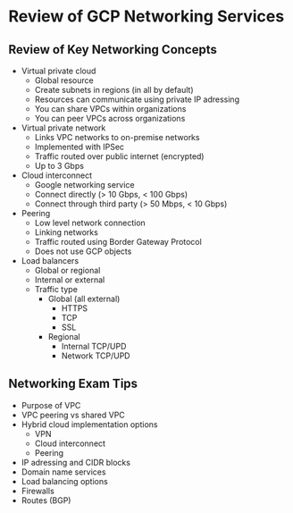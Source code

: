 # Review of GCP Networking Services

## Review of Key Networking Concepts

* Virtual private cloud
    * Global resource
    * Create subnets in regions (in all by default)
    * Resources can communicate using private IP adressing
    * You can share VPCs within organizations
    * You can peer VPCs across organizations
* Virtual private network
    * Links VPC networks to on-premise networks
    * Implemented with IPSec
    * Traffic routed over public internet (encrypted)
    * Up to 3 Gbps
* Cloud interconnect
    * Google networking service
    * Connect directly (> 10 Gbps, < 100 Gbps)
    * Connect through third party (> 50 Mbps, < 10 Gbps)
* Peering
    * Low level network connection
    * Linking networks
    * Traffic routed using Border Gateway Protocol
    * Does not use GCP objects
* Load balancers
    * Global or regional
    * Internal or external
    * Traffic type
        * Global (all external)
            * HTTPS
            * TCP
            * SSL
        * Regional
            * Internal TCP/UPD
            * Network TCP/UPD

## Networking Exam Tips

* Purpose of VPC
* VPC peering vs shared VPC
* Hybrid cloud implementation options
    * VPN
    * Cloud interconnect
    * Peering
* IP adressing and CIDR blocks
* Domain name services
* Load balancing options
* Firewalls
* Routes (BGP)
